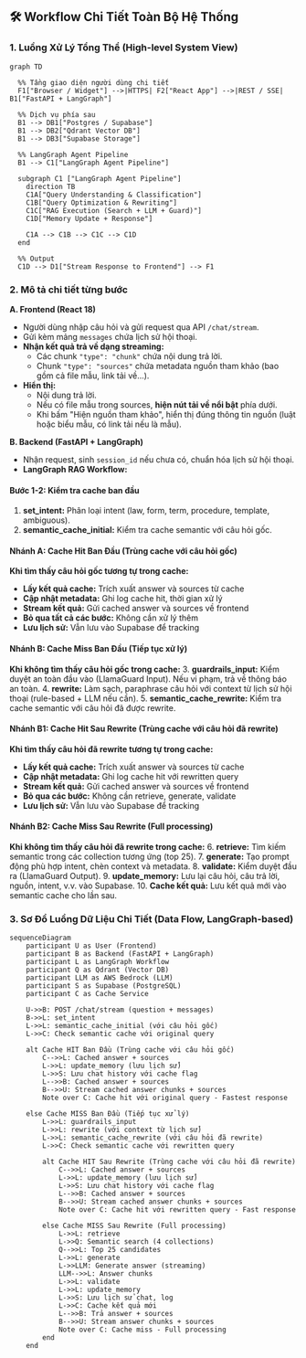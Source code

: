 ## 🛠️ Workflow Chi Tiết Toàn Bộ Hệ Thống

### 1. Luồng Xử Lý Tổng Thể (High-level System View)
```mermaid
graph TD

  %% Tầng giao diện người dùng chi tiết
  F1["Browser / Widget"] -->|HTTPS| F2["React App"] -->|REST / SSE| B1["FastAPI + LangGraph"]

  %% Dịch vụ phía sau
  B1 --> DB1["Postgres / Supabase"]
  B1 --> DB2["Qdrant Vector DB"]
  B1 --> DB3["Supabase Storage"]

  %% LangGraph Agent Pipeline
  B1 --> C1["LangGraph Agent Pipeline"]

  subgraph C1 ["LangGraph Agent Pipeline"]
    direction TB
    C1A["Query Understanding & Classification"]
    C1B["Query Optimization & Rewriting"]
    C1C["RAG Execution (Search + LLM + Guard)"]
    C1D["Memory Update + Response"]
    
    C1A --> C1B --> C1C --> C1D
  end

  %% Output
  C1D --> D1["Stream Response to Frontend"] --> F1
```

### 2. Mô tả chi tiết từng bước

**A. Frontend (React 18)**
- Người dùng nhập câu hỏi và gửi request qua API `/chat/stream`.
- Gửi kèm mảng `messages` chứa lịch sử hội thoại.
- **Nhận kết quả trả về dạng streaming:**
  - Các chunk `"type": "chunk"` chứa nội dung trả lời.
  - Chunk `"type": "sources"` chứa metadata nguồn tham khảo (bao gồm cả file mẫu, link tải về...).
- **Hiển thị:**
  - Nội dung trả lời.
  - Nếu có file mẫu trong sources, **hiện nút tải về nổi bật** phía dưới.
  - Khi bấm "Hiện nguồn tham khảo", hiển thị đúng thông tin nguồn (luật hoặc biểu mẫu, có link tải nếu là mẫu).

**B. Backend (FastAPI + LangGraph)**
- Nhận request, sinh `session_id` nếu chưa có, chuẩn hóa lịch sử hội thoại.
- **LangGraph RAG Workflow:**

#### Bước 1-2: Kiểm tra cache ban đầu
1. **set_intent:** Phân loại intent (law, form, term, procedure, template, ambiguous).
2. **semantic_cache_initial:** Kiểm tra cache semantic với câu hỏi gốc.

#### Nhánh A: Cache Hit Ban Đầu (Trùng cache với câu hỏi gốc)
**Khi tìm thấy câu hỏi gốc tương tự trong cache:**
- **Lấy kết quả cache:** Trích xuất answer và sources từ cache
- **Cập nhật metadata:** Ghi log cache hit, thời gian xử lý
- **Stream kết quả:** Gửi cached answer và sources về frontend
- **Bỏ qua tất cả các bước:** Không cần xử lý thêm
- **Lưu lịch sử:** Vẫn lưu vào Supabase để tracking

#### Nhánh B: Cache Miss Ban Đầu (Tiếp tục xử lý)
**Khi không tìm thấy câu hỏi gốc trong cache:**
3. **guardrails_input:** Kiểm duyệt an toàn đầu vào (LlamaGuard Input). Nếu vi phạm, trả về thông báo an toàn.
4. **rewrite:** Làm sạch, paraphrase câu hỏi với context từ lịch sử hội thoại (rule-based + LLM nếu cần).
5. **semantic_cache_rewrite:** Kiểm tra cache semantic với câu hỏi đã được rewrite.

#### Nhánh B1: Cache Hit Sau Rewrite (Trùng cache với câu hỏi đã rewrite)
**Khi tìm thấy câu hỏi đã rewrite tương tự trong cache:**
- **Lấy kết quả cache:** Trích xuất answer và sources từ cache
- **Cập nhật metadata:** Ghi log cache hit với rewritten query
- **Stream kết quả:** Gửi cached answer và sources về frontend
- **Bỏ qua các bước:** Không cần retrieve, generate, validate
- **Lưu lịch sử:** Vẫn lưu vào Supabase để tracking

#### Nhánh B2: Cache Miss Sau Rewrite (Full processing)
**Khi không tìm thấy câu hỏi đã rewrite trong cache:**
6. **retrieve:** Tìm kiếm semantic trong các collection tương ứng (top 25).
7. **generate:** Tạo prompt động phù hợp intent, chèn context và metadata.
8. **validate:** Kiểm duyệt đầu ra (LlamaGuard Output).
9. **update_memory:** Lưu lại câu hỏi, câu trả lời, nguồn, intent, v.v. vào Supabase.
10. **Cache kết quả:** Lưu kết quả mới vào semantic cache cho lần sau.

### 3. Sơ Đồ Luồng Dữ Liệu Chi Tiết (Data Flow, LangGraph-based)

```mermaid
sequenceDiagram
    participant U as User (Frontend)
    participant B as Backend (FastAPI + LangGraph)
    participant L as LangGraph Workflow
    participant Q as Qdrant (Vector DB)
    participant LLM as AWS Bedrock (LLM)
    participant S as Supabase (PostgreSQL)
    participant C as Cache Service
    
    U->>B: POST /chat/stream (question + messages)
    B->>L: set_intent
    L->>L: semantic_cache_initial (với câu hỏi gốc)
    L->>C: Check semantic cache với original query
    
    alt Cache HIT Ban Đầu (Trùng cache với câu hỏi gốc)
        C-->>L: Cached answer + sources
        L->>L: update_memory (lưu lịch sử)
        L->>S: Lưu chat history với cache flag
        L-->>B: Cached answer + sources
        B-->>U: Stream cached answer chunks + sources
        Note over C: Cache hit với original query - Fastest response
        
    else Cache MISS Ban Đầu (Tiếp tục xử lý)
        L->>L: guardrails_input
        L->>L: rewrite (với context từ lịch sử)
        L->>L: semantic_cache_rewrite (với câu hỏi đã rewrite)
        L->>C: Check semantic cache với rewritten query
        
        alt Cache HIT Sau Rewrite (Trùng cache với câu hỏi đã rewrite)
            C-->>L: Cached answer + sources
            L->>L: update_memory (lưu lịch sử)
            L->>S: Lưu chat history với cache flag
            L-->>B: Cached answer + sources
            B-->>U: Stream cached answer chunks + sources
            Note over C: Cache hit với rewritten query - Fast response
            
        else Cache MISS Sau Rewrite (Full processing)
            L->>L: retrieve
            L->>Q: Semantic search (4 collections)
            Q-->>L: Top 25 candidates
            L->>L: generate
            L->>LLM: Generate answer (streaming)
            LLM-->>L: Answer chunks
            L->>L: validate
            L->>L: update_memory
            L->>S: Lưu lịch sử chat, log
            L->>C: Cache kết quả mới
            L-->>B: Trả answer + sources
            B-->>U: Stream answer chunks + sources
            Note over C: Cache miss - Full processing
        end
    end
```